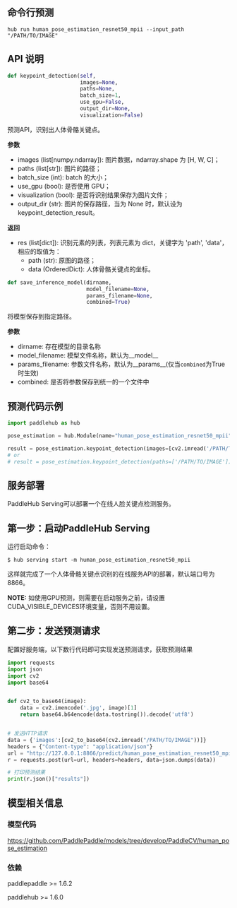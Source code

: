 ## 命令行预测

```
hub run human_pose_estimation_resnet50_mpii --input_path "/PATH/TO/IMAGE"
```

## API 说明

```python
def keypoint_detection(self,
                       images=None,
                       paths=None,
                       batch_size=1,
                       use_gpu=False,
                       output_dir=None,
                       visualization=False)
```

预测API，识别出人体骨骼关键点。

**参数**

* images (list\[numpy.ndarray\]): 图片数据，ndarray.shape 为 \[H, W, C\]；
* paths (list\[str\]): 图片的路径；
* batch\_size (int): batch 的大小；
* use\_gpu (bool): 是否使用 GPU；
* visualization (bool): 是否将识别结果保存为图片文件；
* output\_dir (str): 图片的保存路径，当为 None 时，默认设为keypoint\_detection\_result。

**返回**

* res (list[dict]): 识别元素的列表，列表元素为 dict，关键字为 'path', 'data'，相应的取值为：
    * path (str): 原图的路径；
    * data (OrderedDict): 人体骨骼关键点的坐标。

```python
def save_inference_model(dirname,
                         model_filename=None,
                         params_filename=None,
                         combined=True)
```

将模型保存到指定路径。

**参数**

* dirname: 存在模型的目录名称
* model\_filename: 模型文件名称，默认为\_\_model\_\_
* params\_filename: 参数文件名称，默认为\_\_params\_\_(仅当`combined`为True时生效)
* combined: 是否将参数保存到统一的一个文件中

## 预测代码示例

```python
import paddlehub as hub

pose_estimation = hub.Module(name="human_pose_estimation_resnet50_mpii")

result = pose_estimation.keypoint_detection(images=[cv2.imread('/PATH/TO/IMAGE')])
# or
# result = pose_estimation.keypoint_detection(paths=['/PATH/TO/IMAGE'])
```

## 服务部署

PaddleHub Serving可以部署一个在线人脸关键点检测服务。

## 第一步：启动PaddleHub Serving

运行启动命令：
```shell
$ hub serving start -m human_pose_estimation_resnet50_mpii
```

这样就完成了一个人体骨骼关键点识别的在线服务API的部署，默认端口号为8866。

**NOTE:** 如使用GPU预测，则需要在启动服务之前，请设置CUDA\_VISIBLE\_DEVICES环境变量，否则不用设置。

## 第二步：发送预测请求

配置好服务端，以下数行代码即可实现发送预测请求，获取预测结果

```python
import requests
import json
import cv2
import base64


def cv2_to_base64(image):
    data = cv2.imencode('.jpg', image)[1]
    return base64.b64encode(data.tostring()).decode('utf8')


# 发送HTTP请求
data = {'images':[cv2_to_base64(cv2.imread("/PATH/TO/IMAGE"))]}
headers = {"Content-type": "application/json"}
url = "http://127.0.0.1:8866/predict/human_pose_estimation_resnet50_mpii"
r = requests.post(url=url, headers=headers, data=json.dumps(data))

# 打印预测结果
print(r.json()["results"])
```


## 模型相关信息

### 模型代码

https://github.com/PaddlePaddle/models/tree/develop/PaddleCV/human_pose_estimation

### 依赖

paddlepaddle >= 1.6.2

paddlehub >= 1.6.0
